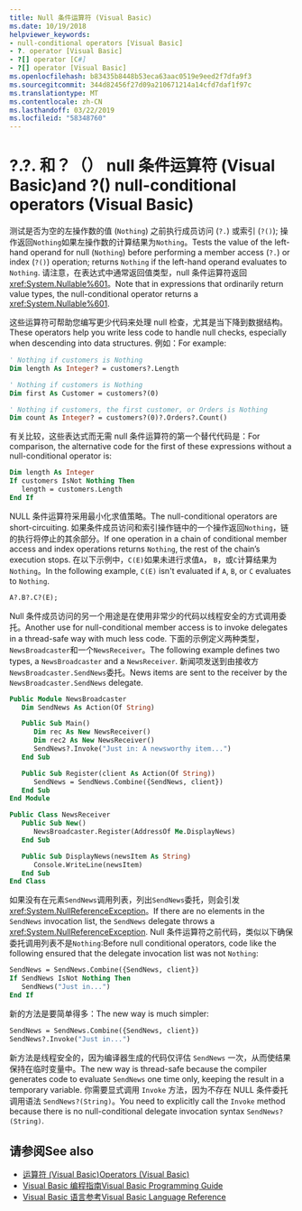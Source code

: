 ```yaml
---
title: Null 条件运算符 (Visual Basic)
ms.date: 10/19/2018
helpviewer_keywords:
- null-conditional operators [Visual Basic]
- ?. operator [Visual Basic]
- ?[] operator [C#]
- ?[] operator [Visual Basic]
ms.openlocfilehash: b83435b8448b53eca63aac0519e9eed2f7dfa9f3
ms.sourcegitcommit: 344d82456f27d09a210671214a14cfd7daf1f97c
ms.translationtype: MT
ms.contentlocale: zh-CN
ms.lasthandoff: 03/22/2019
ms.locfileid: "58348760"
---
```

# <a name="-and--null-conditional-operators-visual-basic"></a><span data-ttu-id="096a0-102">?.</span><span class="sxs-lookup"><span data-stu-id="096a0-102">?.</span></span> <span data-ttu-id="096a0-103">和？（） null 条件运算符 (Visual Basic)</span><span class="sxs-lookup"><span data-stu-id="096a0-103">and ?() null-conditional operators (Visual Basic)</span></span>

<span data-ttu-id="096a0-104">测试是否为空的左操作数的值 (`Nothing`) 之前执行成员访问 (`?.`) 或索引 (`?()`); 操作返回`Nothing`如果左操作数的计算结果为`Nothing`。</span><span class="sxs-lookup"><span data-stu-id="096a0-104">Tests the value of the left-hand operand for null (`Nothing`) before performing a member access (`?.`) or index (`?()`) operation; returns `Nothing` if the left-hand operand evaluates to `Nothing`.</span></span> <span data-ttu-id="096a0-105">请注意，在表达式中通常返回值类型，null 条件运算符返回<xref:System.Nullable%601>。</span><span class="sxs-lookup"><span data-stu-id="096a0-105">Note that in expressions that ordinarily return value types, the null-conditional operator returns a <xref:System.Nullable%601>.</span></span>

<span data-ttu-id="096a0-106">这些运算符可帮助您编写更少代码来处理 null 检查，尤其是当下降到数据结构。</span><span class="sxs-lookup"><span data-stu-id="096a0-106">These operators help you write less code to handle null checks, especially when descending into data structures.</span></span> <span data-ttu-id="096a0-107">例如：</span><span class="sxs-lookup"><span data-stu-id="096a0-107">For example:</span></span>

```vb
' Nothing if customers is Nothing  
Dim length As Integer? = customers?.Length  

' Nothing if customers is Nothing
Dim first As Customer = customers?(0)

' Nothing if customers, the first customer, or Orders is Nothing
Dim count As Integer? = customers?(0)?.Orders?.Count()   
```

<span data-ttu-id="096a0-108">有关比较，这些表达式而无需 null 条件运算符的第一个替代代码是：</span><span class="sxs-lookup"><span data-stu-id="096a0-108">For comparison, the alternative code for the first of these expressions without a null-conditional operator is:</span></span>

```vb
Dim length As Integer
If customers IsNot Nothing Then
   length = customers.Length
End If
```

<span data-ttu-id="096a0-109">NULL 条件运算符采用最小化求值策略。</span><span class="sxs-lookup"><span data-stu-id="096a0-109">The null-conditional operators are short-circuiting.</span></span>  <span data-ttu-id="096a0-110">如果条件成员访问和索引操作链中的一个操作返回`Nothing`，链的执行将停止的其余部分。</span><span class="sxs-lookup"><span data-stu-id="096a0-110">If one operation in a chain of conditional member access and index operations returns `Nothing`, the rest of the chain’s execution stops.</span></span>  <span data-ttu-id="096a0-111">在以下示例中，`C(E)`如果未进行求值`A`， `B`，或`C`计算结果为`Nothing`。</span><span class="sxs-lookup"><span data-stu-id="096a0-111">In the following example, `C(E)` isn't evaluated if `A`, `B`, or `C` evaluates to `Nothing`.</span></span>

```vb
A?.B?.C?(E);
```

<span data-ttu-id="096a0-112">Null 条件成员访问的另一个用途是在使用非常少的代码以线程安全的方式调用委托。</span><span class="sxs-lookup"><span data-stu-id="096a0-112">Another use for null-conditional member access is to invoke delegates in a thread-safe way with much less code.</span></span>  <span data-ttu-id="096a0-113">下面的示例定义两种类型，`NewsBroadcaster`和一个`NewsReceiver`。</span><span class="sxs-lookup"><span data-stu-id="096a0-113">The following example defines two types, a `NewsBroadcaster` and a `NewsReceiver`.</span></span> <span data-ttu-id="096a0-114">新闻项发送到由接收方`NewsBroadcaster.SendNews`委托。</span><span class="sxs-lookup"><span data-stu-id="096a0-114">News items are sent to the receiver by the `NewsBroadcaster.SendNews` delegate.</span></span>

```vb
Public Module NewsBroadcaster
   Dim SendNews As Action(Of String) 

   Public Sub Main()
      Dim rec As New NewsReceiver()
      Dim rec2 As New NewsReceiver()
      SendNews?.Invoke("Just in: A newsworthy item...")
   End Sub

   Public Sub Register(client As Action(Of String))
      SendNews = SendNews.Combine({SendNews, client})
   End Sub
End Module

Public Class NewsReceiver
   Public Sub New()
      NewsBroadcaster.Register(AddressOf Me.DisplayNews)
   End Sub

   Public Sub DisplayNews(newsItem As String)
      Console.WriteLine(newsItem)
   End Sub
End Class
```

<span data-ttu-id="096a0-115">如果没有在元素`SendNews`调用列表，列出`SendNews`委托，则会引发<xref:System.NullReferenceException>。</span><span class="sxs-lookup"><span data-stu-id="096a0-115">If there are no elements in the `SendNews` invocation list, the `SendNews` delegate throws a <xref:System.NullReferenceException>.</span></span> <span data-ttu-id="096a0-116">Null 条件运算符之前代码，类似以下确保委托调用列表不是`Nothing`:</span><span class="sxs-lookup"><span data-stu-id="096a0-116">Before null conditional operators, code like the following ensured that the delegate invocation list was not `Nothing`:</span></span>

```vb  
SendNews = SendNews.Combine({SendNews, client})  
If SendNews IsNot Nothing Then 
   SendNews("Just in...")
End If
```

<span data-ttu-id="096a0-117">新的方法是要简单得多：</span><span class="sxs-lookup"><span data-stu-id="096a0-117">The new way is much simpler:</span></span>  

```vb
SendNews = SendNews.Combine({SendNews, client})  
SendNews?.Invoke("Just in...")
```

<span data-ttu-id="096a0-118">新方法是线程安全的，因为编译器生成的代码仅评估 `SendNews` 一次，从而使结果保持在临时变量中。</span><span class="sxs-lookup"><span data-stu-id="096a0-118">The new way is thread-safe because the compiler generates code to evaluate `SendNews` one time only, keeping the result in a temporary variable.</span></span> <span data-ttu-id="096a0-119">你需要显式调用 `Invoke` 方法，因为不存在 NULL 条件委托调用语法 `SendNews?(String)`。</span><span class="sxs-lookup"><span data-stu-id="096a0-119">You need to explicitly call the `Invoke` method because there is no null-conditional delegate invocation syntax `SendNews?(String)`.</span></span>  

## <a name="see-also"></a><span data-ttu-id="096a0-120">请参阅</span><span class="sxs-lookup"><span data-stu-id="096a0-120">See also</span></span>

- [<span data-ttu-id="096a0-121">运算符 (Visual Basic)</span><span class="sxs-lookup"><span data-stu-id="096a0-121">Operators (Visual Basic)</span></span>](index.md)
- [<span data-ttu-id="096a0-122">Visual Basic 编程指南</span><span class="sxs-lookup"><span data-stu-id="096a0-122">Visual Basic Programming Guide</span></span>](../../../visual-basic/programming-guide/index.md)
- [<span data-ttu-id="096a0-123">Visual Basic 语言参考</span><span class="sxs-lookup"><span data-stu-id="096a0-123">Visual Basic Language Reference</span></span>](../../../visual-basic/language-reference/index.md)
